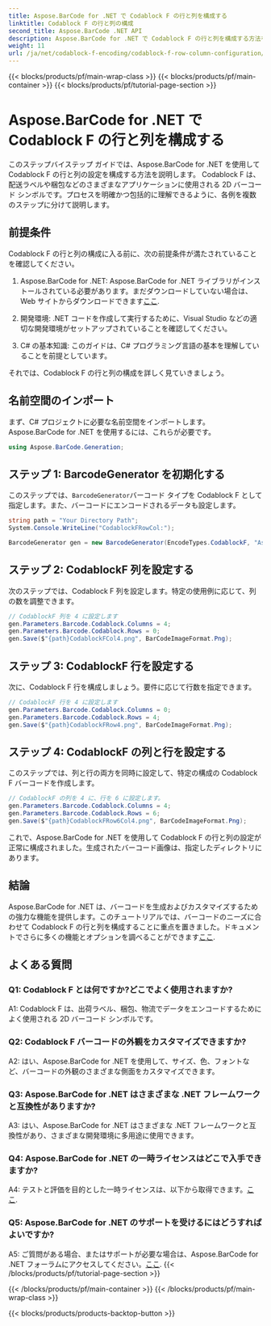 ```yaml
---
title: Aspose.BarCode for .NET で Codablock F の行と列を構成する
linktitle: Codablock F の行と列の構成
second_title: Aspose.BarCode .NET API
description: Aspose.BarCode for .NET で Codablock F の行と列を構成する方法を学びます。さまざまなアプリケーション向けにカスタマイズされた 2D バーコードを作成します。
weight: 11
url: /ja/net/codablock-f-encoding/codablock-f-row-column-configuration/
---
```


{{< blocks/products/pf/main-wrap-class >}}
{{< blocks/products/pf/main-container >}}
{{< blocks/products/pf/tutorial-page-section >}}

# Aspose.BarCode for .NET で Codablock F の行と列を構成する

このステップバイステップ ガイドでは、Aspose.BarCode for .NET を使用して Codablock F の行と列の設定を構成する方法を説明します。 Codablock F は、配送ラベルや梱包などのさまざまなアプリケーションに使用される 2D バーコード シンボルです。プロセスを明確かつ包括的に理解できるように、各例を複数のステップに分けて説明します。

## 前提条件

Codablock F の行と列の構成に入る前に、次の前提条件が満たされていることを確認してください。

1.  Aspose.BarCode for .NET: Aspose.BarCode for .NET ライブラリがインストールされている必要があります。まだダウンロードしていない場合は、Web サイトからダウンロードできます[ここ](https://releases.aspose.com/barcode/net/).

2. 開発環境: .NET コードを作成して実行するために、Visual Studio などの適切な開発環境がセットアップされていることを確認してください。

3. C# の基本知識: このガイドは、C# プログラミング言語の基本を理解していることを前提としています。

それでは、Codablock F の行と列の構成を詳しく見ていきましょう。

## 名前空間のインポート

まず、C# プロジェクトに必要な名前空間をインポートします。 Aspose.BarCode for .NET を使用するには、これらが必要です。

```csharp
using Aspose.BarCode.Generation;
```

## ステップ 1: BarcodeGenerator を初期化する

このステップでは、`BarcodeGenerator`バーコード タイプを Codablock F として指定します。また、バーコードにエンコードされるデータも設定します。

```csharp
string path = "Your Directory Path";
System.Console.WriteLine("CodablockFRowCol:");

BarcodeGenerator gen = new BarcodeGenerator(EncodeTypes.CodablockF, "Aspose.Barcode");
```

## ステップ 2: CodablockF 列を設定する

次のステップでは、Codablock F 列を設定します。特定の使用例に応じて、列の数を調整できます。

```csharp
// CodablockF 列を 4 に設定します
gen.Parameters.Barcode.Codablock.Columns = 4;
gen.Parameters.Barcode.Codablock.Rows = 0;
gen.Save($"{path}CodablockFCol4.png", BarCodeImageFormat.Png);
```

## ステップ 3: CodablockF 行を設定する

次に、Codablock F 行を構成しましょう。要件に応じて行数を指定できます。

```csharp
// CodablockF 行を 4 に設定します
gen.Parameters.Barcode.Codablock.Columns = 0;
gen.Parameters.Barcode.Codablock.Rows = 4;
gen.Save($"{path}CodablockFRow4.png", BarCodeImageFormat.Png);
```

## ステップ 4: CodablockF の列と行を設定する

このステップでは、列と行の両方を同時に設定して、特定の構成の Codablock F バーコードを作成します。

```csharp
// CodablockF の列を 4 に、行を 6 に設定します。
gen.Parameters.Barcode.Codablock.Columns = 4;
gen.Parameters.Barcode.Codablock.Rows = 6;
gen.Save($"{path}CodablockFRow6Col4.png", BarCodeImageFormat.Png);
```

これで、Aspose.BarCode for .NET を使用して Codablock F の行と列の設定が正常に構成されました。生成されたバーコード画像は、指定したディレクトリにあります。

## 結論

 Aspose.BarCode for .NET は、バーコードを生成およびカスタマイズするための強力な機能を提供します。このチュートリアルでは、バーコードのニーズに合わせて Codablock F の行と列を構成することに重点を置きました。ドキュメントでさらに多くの機能とオプションを調べることができます[ここ](https://reference.aspose.com/barcode/net/).

## よくある質問

### Q1: Codablock F とは何ですか?どこでよく使用されますか?

A1: Codablock F は、出荷ラベル、梱包、物流でデータをエンコードするためによく使用される 2D バーコード シンボルです。

### Q2: Codablock F バーコードの外観をカスタマイズできますか?

A2: はい、Aspose.BarCode for .NET を使用して、サイズ、色、フォントなど、バーコードの外観のさまざまな側面をカスタマイズできます。

### Q3: Aspose.BarCode for .NET はさまざまな .NET フレームワークと互換性がありますか?

A3: はい、Aspose.BarCode for .NET はさまざまな .NET フレームワークと互換性があり、さまざまな開発環境に多用途に使用できます。

### Q4: Aspose.BarCode for .NET の一時ライセンスはどこで入手できますか?

 A4: テストと評価を目的とした一時ライセンスは、以下から取得できます。[ここ](https://purchase.aspose.com/temporary-license/).

### Q5: Aspose.BarCode for .NET のサポートを受けるにはどうすればよいですか?

 A5: ご質問がある場合、またはサポートが必要な場合は、Aspose.BarCode for .NET フォーラムにアクセスしてください。[ここ](https://forum.aspose.com/c/barcode/13).
{{< /blocks/products/pf/tutorial-page-section >}}

{{< /blocks/products/pf/main-container >}}
{{< /blocks/products/pf/main-wrap-class >}}

{{< blocks/products/products-backtop-button >}}
